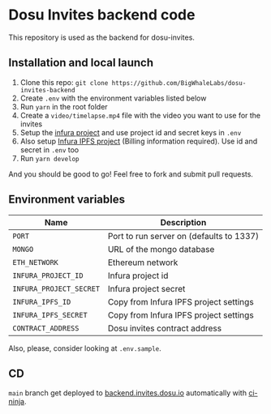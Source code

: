 # Dosu Invites backend code

This repository is used as the backend for dosu-invites.

## Installation and local launch

1. Clone this repo: `git clone https://github.com/BigWhaleLabs/dosu-invites-backend`
2. Create `.env` with the environment variables listed below
3. Run `yarn` in the root folder
4. Create a `video/timelapse.mp4` file with the video you want to use for the invites
5. Setup the [infura project][infuraproject] and use project id and secret keys in `.env`
6. Also setup [Infura IPFS project][infuraproject] (Billing information required). Use id and secret in `.env` too
7. Run `yarn develop`

And you should be good to go! Feel free to fork and submit pull requests.

## Environment variables

| Name                    | Description                              |
| ----------------------- | ---------------------------------------- |
| `PORT`                  | Port to run server on (defaults to 1337) |
| `MONGO`                 | URL of the mongo database                |
| `ETH_NETWORK`           | Ethereum network                         |
| `INFURA_PROJECT_ID`     | Infura project id                        |
| `INFURA_PROJECT_SECRET` | Infura project secret                    |
| `INFURA_IPFS_ID`        | Copy from Infura IPFS project settings   |
| `INFURA_IPFS_SECRET`    | Copy from Infura IPFS project settings   |
| `CONTRACT_ADDRESS`      | Dosu invites contract address            |

Also, please, consider looking at `.env.sample`.

## CD

`main` branch get deployed to [backend.invites.dosu.io](https://backend.invites.dosu.io) automatically with [ci-ninja](https://github.com/backmeupplz/ci-ninja).

[infuraproject]: https://infura.io/dashboard
